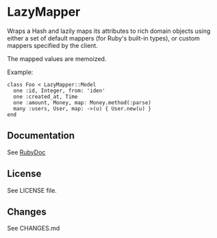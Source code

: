 # LazyMapper

Wraps a Hash and lazily maps its attributes to rich domain objects using either a set of default mappers (for Ruby's built-in types), or custom mappers specified by the client.

The mapped values are memoized.

Example:

    class Foo < LazyMapper::Model
      one :id, Integer, from: 'iden'
      one :created_at, Time
      one :amount, Money, map: Money.method(:parse)
      many :users, User, map: ->(u) { User.new(u) }
    end

## Documentation

See [RubyDoc](https://www.rubydoc.info/gems/lazy_mapper/0.3.1)

## License

See LICENSE file.

## Changes

See CHANGES.md
